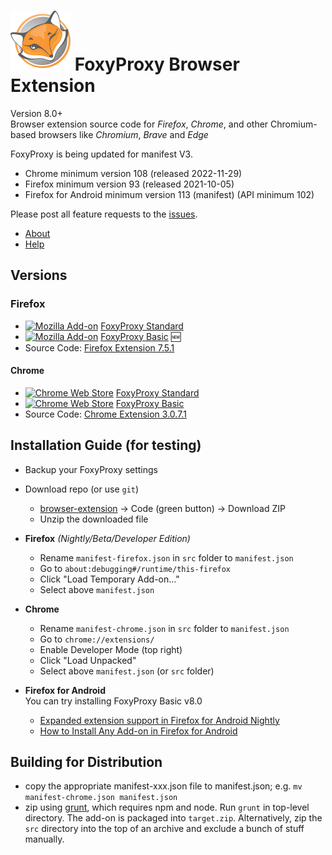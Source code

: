 # ![FoxyProxy](/src/image/icon.svg) FoxyProxy Browser Extension
Version 8.0+  
Browser extension source code for *Firefox*, *Chrome*, and other Chromium-based browsers like *Chromium*, *Brave* and *Edge*

FoxyProxy is being updated for manifest V3.
- Chrome minimum version 108 (released 2022-11-29)
- Firefox minimum version 93 (released 2021-10-05)
- Firefox for Android minimum version 113 (manifest) (API minimum 102)

Please post all feature requests to the [issues](https://github.com/foxyproxy/browser-extension/issues).


- [About](https://foxyproxy.github.io/browser-extension/src/content/about.html)
- [Help](https://foxyproxy.github.io/browser-extension/src/content/help.html)


## Versions

### Firefox
- [![Mozilla Add-on](https://img.shields.io/amo/v/foxyproxy-standard.svg)](https://addons.mozilla.org/firefox/addon/foxyproxy-standard/) [FoxyProxy Standard](https://addons.mozilla.org/firefox/addon/foxyproxy-standard/)
- [![Mozilla Add-on](https://img.shields.io/amo/v/foxyproxy-basic.svg)](https://addons.mozilla.org/firefox/addon/foxyproxy-basic/) [FoxyProxy Basic](https://addons.mozilla.org/firefox/addon/foxyproxy-basic/) 🆕
- Source Code: [Firefox Extension 7.5.1](https://github.com/foxyproxy/firefox-extension/)


#### Chrome
- [![Chrome Web Store](https://img.shields.io/chrome-web-store/v/gcknhkkoolaabfmlnjonogaaifnjlfnp.svg)](https://chrome.google.com/webstore/detail/foxyproxy-standard/gcknhkkoolaabfmlnjonogaaifnjlfnp) [FoxyProxy Standard](https://chrome.google.com/webstore/detail/foxyproxy-standard/gcknhkkoolaabfmlnjonogaaifnjlfnp)
- [![Chrome Web Store](https://img.shields.io/chrome-web-store/v/dookpfaalaaappcdneeahomimbllocnb.svg)](https://chrome.google.com/webstore/detail/foxyproxy-basic/dookpfaalaaappcdneeahomimbllocnb) [FoxyProxy Basic](https://chrome.google.com/webstore/detail/foxyproxy-basic/dookpfaalaaappcdneeahomimbllocnb)
- Source Code: [Chrome Extension 3.0.7.1](https://github.com/foxyproxy/Foxyproxy_Chrome)


## Installation Guide (for testing)
- Backup your FoxyProxy settings
- Download repo (or use `git`)
  - [browser-extension](https://github.com/foxyproxy/browser-extension) -> Code (green button) -> Download ZIP
  - Unzip the downloaded file
- **Firefox** *(Nightly/Beta/Developer Edition)*
  - Rename `manifest-firefox.json` in `src` folder to `manifest.json`
  - Go to `about:debugging#/runtime/this-firefox`
  - Click "Load Temporary Add-on..."
  - Select above `manifest.json`
- **Chrome**
  - Rename `manifest-chrome.json` in `src` folder to `manifest.json`
  - Go to `chrome://extensions/`
  - Enable Developer Mode (top right)
  - Click "Load Unpacked"
  - Select above `manifest.json` (or `src` folder)

- **Firefox for Android**  
  You can try installing FoxyProxy Basic v8.0
  - [Expanded extension support in Firefox for Android Nightly](https://blog.mozilla.org/addons/2020/09/29/expanded-extension-support-in-firefox-for-android-nightly/)
  - [How to Install Any Add-on in Firefox for Android](https://www.maketecheasier.com/install-addon-firefox-android/)

## Building for Distribution
- copy the appropriate manifest-xxx.json file to manifest.json; e.g. `mv manifest-chrome.json manifest.json`
- zip using [grunt](https://stackoverflow.com/questions/15703598/how-to-install-grunt-and-how-to-build-script-with-it), which requires npm and node. Run `grunt` in top-level directory. The add-on is packaged into `target.zip`. Alternatively, zip the `src` directory into the top of an archive and exclude a bunch of stuff manually.
